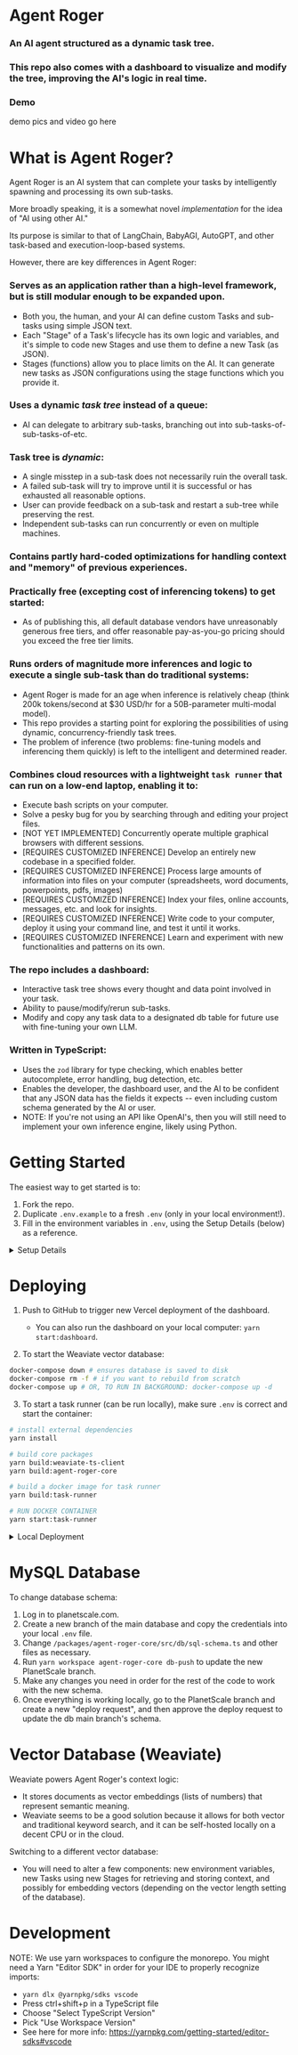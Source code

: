 # Agent Roger

### An AI agent structured as a dynamic task tree.

### This repo also comes with a dashboard to visualize and modify the tree, improving the AI's logic in real time.

### Demo

demo pics and video go here

# What is Agent Roger?

Agent Roger is an AI system that can complete your tasks by intelligently spawning and processing its own sub-tasks.

More broadly speaking, it is a somewhat novel _implementation_ for the idea of "AI using other AI."

Its purpose is similar to that of LangChain, BabyAGI, AutoGPT, and other task-based and execution-loop-based systems.

However, there are key differences in Agent Roger:

### Serves as an application rather than a high-level framework, but is still modular enough to be expanded upon.

- Both you, the human, and your AI can define custom Tasks and sub-tasks using simple JSON text.
- Each "Stage" of a Task's lifecycle has its own logic and variables, and it's simple to code new Stages and use them to define a new Task (as JSON).
- Stages (functions) allow you to place limits on the AI. It can generate new tasks as JSON configurations using the stage functions which you provide it.

### Uses a dynamic _task tree_ instead of a queue:

- AI can delegate to arbitrary sub-tasks, branching out into sub-tasks-of-sub-tasks-of-etc.

### Task tree is _dynamic_:

- A single misstep in a sub-task does not necessarily ruin the overall task.
- A failed sub-task will try to improve until it is successful or has exhausted all reasonable options.
- User can provide feedback on a sub-task and restart a sub-tree while preserving the rest.
- Independent sub-tasks can run concurrently or even on multiple machines.

### Contains partly hard-coded optimizations for handling context and "memory" of previous experiences.

### Practically free (excepting cost of inferencing tokens) to get started:

- As of publishing this, all default database vendors have unreasonably generous free tiers, and offer reasonable pay-as-you-go pricing should you exceed the free tier limits.

### Runs orders of magnitude more inferences and logic to execute a single sub-task than do traditional systems:

- Agent Roger is made for an age when inference is relatively cheap (think 200k tokens/second at $30 USD/hr for a 50B-parameter multi-modal model).
- This repo provides a starting point for exploring the possibilities of using dynamic, concurrency-friendly task trees.
- The problem of inference (two problems: fine-tuning models and inferencing them quickly) is left to the intelligent and determined reader.

### Combines cloud resources with a lightweight `task runner` that can run on a low-end laptop, enabling it to:

- Execute bash scripts on your computer.
- Solve a pesky bug for you by searching through and editing your project files.
- [NOT YET IMPLEMENTED] Concurrently operate multiple graphical browsers with different sessions.
- [REQUIRES CUSTOMIZED INFERENCE] Develop an entirely new codebase in a specified folder.
- [REQUIRES CUSTOMIZED INFERENCE] Process large amounts of information into files on your computer (spreadsheets, word documents, powerpoints, pdfs, images)
- [REQUIRES CUSTOMIZED INFERENCE] Index your files, online accounts, messages, etc. and look for insights.
- [REQUIRES CUSTOMIZED INFERENCE] Write code to your computer, deploy it using your command line, and test it until it works.
- [REQUIRES CUSTOMIZED INFERENCE] Learn and experiment with new functionalities and patterns on its own.

### The repo includes a dashboard:

- Interactive task tree shows every thought and data point involved in your task.
- Ability to pause/modify/rerun sub-tasks.
- Modify and copy any task data to a designated db table for future use with fine-tuning your own LLM.

### Written in TypeScript:

- Uses the `zod` library for type checking, which enables better autocomplete, error handling, bug detection, etc.
- Enables the developer, the dashboard user, and the AI to be confident that any JSON data has the fields it expects -- even including custom schema generated by the AI or user.
- NOTE: If you're not using an API like OpenAI's, then you will still need to implement your own inference engine, likely using Python.

# Getting Started

The easiest way to get started is to:

1. Fork the repo.
2. Duplicate `.env.example` to a fresh `.env` (only in your local environment!).
3. Fill in the environment variables in `.env`, using the Setup Details (below) as a reference.

<details>
   <summary>Setup Details</summary>

You will need the following (free) infra, each of which can be spun up using vendors' websites:

- new Vercel app pointing at your forked GitHub repo (vercel.com)
  - (in Vercel, make sure to set "Root Directory" to `packages/dashboard`)
- new PlanetScale MySQL database (planetscale.com)
- new Upstache Redis database (upstache.com)
- new Neo4J graph database (neo4j.com/auradb)
- new Clerk authentication app (clerk.com)
  - create a user `adminUser`. create an organization called `admin` with owner `adminUser`.
  - only members of the `admin` organization will be able to access the dashboard.

Set environment variables:

- Use `.env.example` as a template which lists the requried environment variables.
- For local development, set correct environment variables in your `.env`.
- For deployment, set correct environment variables in the Vercel dashboard under Settings -> Environment Variables (you can copy/paste from your `.env` file).

</details>

# Deploying

1. Push to GitHub to trigger new Vercel deployment of the dashboard.

   - You can also run the dashboard on your local computer: `yarn start:dashboard`.

2. To start the Weaviate vector database:

```bash
docker-compose down # ensures database is saved to disk
docker-compose rm -f # if you want to rebuild from scratch
docker-compose up # OR, TO RUN IN BACKGROUND: docker-compose up -d
```

3. To start a task runner (can be run locally), make sure `.env` is correct and start the container:

```bash
# install external dependencies
yarn install

# build core packages
yarn build:weaviate-ts-client
yarn build:agent-roger-core

# build a docker image for task runner
yarn build:task-runner

# RUN DOCKER CONTAINER
yarn start:task-runner
```

<details>

   <summary>Local Deployment</summary>
   
To run the dashboard on your local computer:

```bash
# install external dependencies
yarn install

# build core packages
yarn build:weaviate-ts-client
yarn build:agent-roger-core

# START THE DASHBOARD
yarn start:dashboard
```

</details>

# MySQL Database

To change database schema:

1. Log in to planetscale.com.
2. Create a new branch of the main database and copy the credentials into your local `.env` file.
3. Change `/packages/agent-roger-core/src/db/sql-schema.ts` and other files as necessary.
4. Run `yarn workspace agent-roger-core db-push` to update the new PlanetScale branch.
5. Make any changes you need in order for the rest of the code to work with the new schema.
6. Once everything is working locally, go to the PlanetScale branch and create a new "deploy request", and then approve the deploy request to update the db main branch's schema.

# Vector Database (Weaviate)

Weaviate powers Agent Roger's context logic:

- It stores documents as vector embeddings (lists of numbers) that represent semantic meaning.
- Weaviate seems to be a good solution because it allows for both vector and traditional keyword search, and it can be self-hosted locally on a decent CPU or in the cloud.

Switching to a different vector database:

- You will need to alter a few components: new environment variables, new Tasks using new Stages for retrieving and storing context, and possibly for embedding vectors (depending on the vector length setting of the database).

# Development

NOTE: We use yarn workspaces to configure the monorepo. You might need a Yarn "Editor SDK" in order for your IDE to properly recognize imports:

- `yarn dlx @yarnpkg/sdks vscode`
- Press ctrl+shift+p in a TypeScript file
- Choose "Select TypeScript Version"
- Pick "Use Workspace Version"
- See here for more info: https://yarnpkg.com/getting-started/editor-sdks#vscode

```

```

```

```
